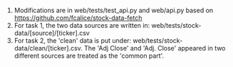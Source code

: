 1. Modifications are in web/tests/test_api.py and web/api.py based on https://github.com/fcalice/stock-data-fetch
2. For task 1, the two data sources are written in: web/tests/stock-data/[source]/[ticker].csv
3. For task 2, the 'clean' data is put under: web/tests/stock-data/clean/[ticker].csv. 
	The 'Adj Close' and 'Adj. Close' appeared in two different sources are treated as the 'common part'.
